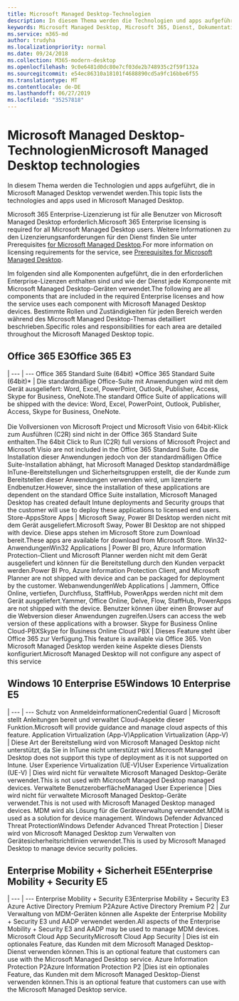 ```yaml
---
title: Microsoft Managed Desktop-Technologien
description: In diesem Thema werden die Technologien und apps aufgeführt, die in Microsoft Managed Desktop verwendet werden.
keywords: Microsoft Managed Desktop, Microsoft 365, Dienst, Dokumentation
ms.service: m365-md
author: trudyha
ms.localizationpriority: normal
ms.date: 09/24/2018
ms.collection: M365-modern-desktop
ms.openlocfilehash: 9c0e6481d0dc80e7cf03de2b748935c2f59f132a
ms.sourcegitcommit: e54ec86310a18101f4688890cd5a9fc16bbe6f55
ms.translationtype: MT
ms.contentlocale: de-DE
ms.lasthandoff: 06/27/2019
ms.locfileid: "35257818"
---
```

# <a name="microsoft-managed-desktop-technologies"></a><span data-ttu-id="c2f26-104">Microsoft Managed Desktop-Technologien</span><span class="sxs-lookup"><span data-stu-id="c2f26-104">Microsoft Managed Desktop technologies</span></span>

<span data-ttu-id="c2f26-105">In diesem Thema werden die Technologien und apps aufgeführt, die in Microsoft Managed Desktop verwendet werden.</span><span class="sxs-lookup"><span data-stu-id="c2f26-105">This topic lists the technologies and apps used in Microsoft Managed Desktop.</span></span>

<!-- Microsoft 365 E5; Device as a Service -->
<!-- in O365 table, standard suite, removed this sentence "Please see the Installation of Project/Visio 64bit Click to Run Addendum for important deployment instructions. -->

<span data-ttu-id="c2f26-106">Microsoft 365 Enterprise-Lizenzierung ist für alle Benutzer von Microsoft Managed Desktop erforderlich.</span><span class="sxs-lookup"><span data-stu-id="c2f26-106">Microsoft 365 Enterprise licensing is required for all Microsoft Managed Desktop users.</span></span> <span data-ttu-id="c2f26-107">Weitere Informationen zu den Lizenzierungsanforderungen für den Dienst finden Sie unter Prerequisites [for Microsoft Managed Desktop](../get-ready/prerequisites.md).</span><span class="sxs-lookup"><span data-stu-id="c2f26-107">For more information on licensing requirements for the service, see [Prerequisites for Microsoft Managed Desktop](../get-ready/prerequisites.md).</span></span>

<span data-ttu-id="c2f26-108">Im folgenden sind alle Komponenten aufgeführt, die in den erforderlichen Enterprise-Lizenzen enthalten sind und wie der Dienst jede Komponente mit Microsoft Managed Desktop-Geräten verwendet.</span><span class="sxs-lookup"><span data-stu-id="c2f26-108">The following are all components that are included in the required Enterprise licenses and how the service uses each component with Microsoft Managed Desktop devices.</span></span> <span data-ttu-id="c2f26-109">Bestimmte Rollen und Zuständigkeiten für jeden Bereich werden während des Microsoft Managed Desktop-Themas detailliert beschrieben.</span><span class="sxs-lookup"><span data-stu-id="c2f26-109">Specific roles and responsibilities for each area are detailed throughout the Microsoft Managed Desktop topic.</span></span> 

## <a name="office-365-e3"></a><span data-ttu-id="c2f26-110">Office 365 E3</span><span class="sxs-lookup"><span data-stu-id="c2f26-110">Office 365 E3</span></span>
 |
 --- | ---
<span data-ttu-id="c2f26-111">Office 365 Standard Suite (64bit) \*</span><span class="sxs-lookup"><span data-stu-id="c2f26-111">Office 365 Standard Suite (64bit)\*</span></span> | <span data-ttu-id="c2f26-112">Die standardmäßige Office-Suite mit Anwendungen wird mit dem Gerät ausgeliefert: Word, Excel, PowerPoint, Outlook, Publisher, Access, Skype for Business, OneNote.</span><span class="sxs-lookup"><span data-stu-id="c2f26-112">The standard Office Suite of applications will be shipped with the device: Word, Excel, PowerPoint, Outlook, Publisher, Access, Skype for Business, OneNote.</span></span><br><br><span data-ttu-id="c2f26-113">Die Vollversionen von Microsoft Project und Microsoft Visio von 64bit-Klick zum Ausführen (C2R) sind nicht in der Office 365 Standard Suite enthalten.</span><span class="sxs-lookup"><span data-stu-id="c2f26-113">The 64bit Click to Run (C2R) full versions of Microsoft Project and Microsoft Visio are not included in the Office 365 Standard Suite.</span></span>  <span data-ttu-id="c2f26-114">Da die Installation dieser Anwendungen jedoch von der standardmäßigen Office Suite-Installation abhängt, hat Microsoft Managed Desktop standardmäßige InTune-Bereitstellungen und Sicherheitsgruppen erstellt, die der Kunde zum Bereitstellen dieser Anwendungen verwenden wird, um lizenzierte Endbenutzer.</span><span class="sxs-lookup"><span data-stu-id="c2f26-114">However, since the installation of these applications are dependent on the standard Office Suite installation, Microsoft Managed Desktop has created default Intune deployments and Security groups that the customer will use to deploy these applications to licensed end users.</span></span>  
<span data-ttu-id="c2f26-115">Store-Apps</span><span class="sxs-lookup"><span data-stu-id="c2f26-115">Store Apps</span></span> |    <span data-ttu-id="c2f26-116">Microsoft Sway, Power BI Desktop werden nicht mit dem Gerät ausgeliefert.</span><span class="sxs-lookup"><span data-stu-id="c2f26-116">Microsoft Sway, Power BI Desktop are not shipped with device.</span></span> <span data-ttu-id="c2f26-117">Diese apps stehen im Microsoft Store zum Download bereit.</span><span class="sxs-lookup"><span data-stu-id="c2f26-117">These apps are available for download from Microsoft Store.</span></span>
<span data-ttu-id="c2f26-118">Win32-Anwendungen</span><span class="sxs-lookup"><span data-stu-id="c2f26-118">Win32 Applications</span></span> |    <span data-ttu-id="c2f26-119">Power BI pro, Azure Information Protection-Client und Microsoft Planner werden nicht mit dem Gerät ausgeliefert und können für die Bereitstellung durch den Kunden verpackt werden.</span><span class="sxs-lookup"><span data-stu-id="c2f26-119">Power BI Pro, Azure Information Protection Client, and Microsoft Planner are not shipped with device and can be packaged for deployment by the customer.</span></span> 
<span data-ttu-id="c2f26-120">Webanwendungen</span><span class="sxs-lookup"><span data-stu-id="c2f26-120">Web Applications</span></span> |  <span data-ttu-id="c2f26-121">Jammern, Office Online, vertiefen, Durchfluss, StaffHub, PowerApps werden nicht mit dem Gerät ausgeliefert.</span><span class="sxs-lookup"><span data-stu-id="c2f26-121">Yammer, Office Online, Delve, Flow, StaffHub, PowerApps are not shipped with the device.</span></span> <span data-ttu-id="c2f26-122">Benutzer können über einen Browser auf die Webversion dieser Anwendungen zugreifen.</span><span class="sxs-lookup"><span data-stu-id="c2f26-122">Users can access the web version of these applications with a browser.</span></span>
<span data-ttu-id="c2f26-123">Skype for Business Online Cloud-PBX</span><span class="sxs-lookup"><span data-stu-id="c2f26-123">Skype for Business Online Cloud PBX</span></span> | <span data-ttu-id="c2f26-124">Dieses Feature steht über Office 365 zur Verfügung.</span><span class="sxs-lookup"><span data-stu-id="c2f26-124">This feature is available via Office 365.</span></span> <span data-ttu-id="c2f26-125">Von Microsoft Managed Desktop werden keine Aspekte dieses Diensts konfiguriert.</span><span class="sxs-lookup"><span data-stu-id="c2f26-125">Microsoft Managed Desktop will not configure any aspect of this service</span></span>

## <a name="windows-10-enterprise-e5"></a><span data-ttu-id="c2f26-126">Windows 10 Enterprise E5</span><span class="sxs-lookup"><span data-stu-id="c2f26-126">Windows 10 Enterprise E5</span></span>

 |
 --- | ---
<span data-ttu-id="c2f26-127">Schutz von Anmeldeinformationen</span><span class="sxs-lookup"><span data-stu-id="c2f26-127">Credential Guard</span></span> |  <span data-ttu-id="c2f26-128">Microsoft stellt Anleitungen bereit und verwaltet Cloud-Aspekte dieser Funktion.</span><span class="sxs-lookup"><span data-stu-id="c2f26-128">Microsoft will provide guidance and manage cloud aspects of this feature.</span></span>
<span data-ttu-id="c2f26-129">Application Virtualization (App-V)</span><span class="sxs-lookup"><span data-stu-id="c2f26-129">Application Virtualization (App-V)</span></span> |    <span data-ttu-id="c2f26-130">Diese Art der Bereitstellung wird von Microsoft Managed Desktop nicht unterstützt, da Sie in InTune nicht unterstützt wird.</span><span class="sxs-lookup"><span data-stu-id="c2f26-130">Microsoft Managed Desktop does not support this type of deployment as it is not supported on Intune.</span></span>
<span data-ttu-id="c2f26-131">User Experience Virtualization (UE-V)</span><span class="sxs-lookup"><span data-stu-id="c2f26-131">User Experience Virtualization (UE-V)</span></span> | <span data-ttu-id="c2f26-132">Dies wird nicht für verwaltete Microsoft Managed Desktop-Geräte verwendet.</span><span class="sxs-lookup"><span data-stu-id="c2f26-132">This is not used with Microsoft Managed Desktop managed devices.</span></span>
<span data-ttu-id="c2f26-133">Verwaltete Benutzeroberfläche</span><span class="sxs-lookup"><span data-stu-id="c2f26-133">Managed User Experience</span></span>  | <span data-ttu-id="c2f26-134">Dies wird nicht für verwaltete Microsoft Managed Desktop-Geräte verwendet.</span><span class="sxs-lookup"><span data-stu-id="c2f26-134">This is not used with Microsoft Managed Desktop managed devices.</span></span> <span data-ttu-id="c2f26-135">MDM wird als Lösung für die Geräteverwaltung verwendet.</span><span class="sxs-lookup"><span data-stu-id="c2f26-135">MDM is used as a solution for device management.</span></span>
<span data-ttu-id="c2f26-136">Windows Defender Advanced Threat Protection</span><span class="sxs-lookup"><span data-stu-id="c2f26-136">Windows Defender Advanced Threat Protection</span></span> |   <span data-ttu-id="c2f26-137">Dieser wird von Microsoft Managed Desktop zum Verwalten von Gerätesicherheitsrichtlinien verwendet.</span><span class="sxs-lookup"><span data-stu-id="c2f26-137">This is used by Microsoft Managed Desktop to manage device security policies.</span></span> 

## <a name="enterprise-mobility--security-e5"></a><span data-ttu-id="c2f26-138">Enterprise Mobility + Sicherheit E5</span><span class="sxs-lookup"><span data-stu-id="c2f26-138">Enterprise Mobility + Security E5</span></span>

 |
 --- | ---
<span data-ttu-id="c2f26-139">Enterprise Mobility + Security E3</span><span class="sxs-lookup"><span data-stu-id="c2f26-139">Enterprise Mobility + Security E3</span></span><br><span data-ttu-id="c2f26-140">Azure Active Directory Premium P2</span><span class="sxs-lookup"><span data-stu-id="c2f26-140">Azure Active Directory Premium P2</span></span> |    <span data-ttu-id="c2f26-141">Zur Verwaltung von MDM-Geräten können alle Aspekte der Enterprise Mobility + Security E3 und AADP verwendet werden.</span><span class="sxs-lookup"><span data-stu-id="c2f26-141">All aspects of the Enterprise Mobility + Security E3 and AADP may be used to manage MDM devices.</span></span>
<span data-ttu-id="c2f26-142">Microsoft Cloud App Security</span><span class="sxs-lookup"><span data-stu-id="c2f26-142">Microsoft Cloud App Security</span></span> |  <span data-ttu-id="c2f26-143">Dies ist ein optionales Feature, das Kunden mit dem Microsoft Managed Desktop-Dienst verwenden können.</span><span class="sxs-lookup"><span data-stu-id="c2f26-143">This is an optional feature that customers can use with the Microsoft Managed Desktop service.</span></span>
<span data-ttu-id="c2f26-144">Azure Information Protection P2</span><span class="sxs-lookup"><span data-stu-id="c2f26-144">Azure Information Protection P2</span></span>  |<span data-ttu-id="c2f26-145">Dies ist ein optionales Feature, das Kunden mit dem Microsoft Managed Desktop-Dienst verwenden können.</span><span class="sxs-lookup"><span data-stu-id="c2f26-145">This is an optional feature that customers can use with the Microsoft Managed Desktop service.</span></span>
